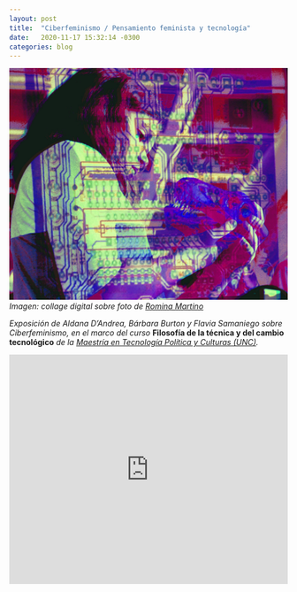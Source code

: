 ```yaml
---
layout: post
title:  "Ciberfeminismo / Pensamiento feminista y tecnología"
date:   2020-11-17 15:32:14 -0300
categories: blog
---
```


![](/img/2020-11-17/tecnofeminismo.jpg)
*Imagen: collage digital sobre foto de [Romina Martino](https://www.flickr.com/photos/rominamartino/)*

*Exposición de Aldana D’Andrea, Bárbara Burton y Flavia Samaniego sobre Ciberfeminismo, en el marco del curso* **Filosofía de la técnica y del cambio tecnológico** *de la [Maestría en Tecnología Política y Culturas (UNC)](https://sociales.unc.edu.ar/tecnologiapoliticasyculturas).*


<iframe width="100%" height="415" src="https://www.youtube.com/embed/RwAFiJa0ajM" title="YouTube video player" frameborder="0" allow="accelerometer; autoplay; clipboard-write; encrypted-media; gyroscope; picture-in-picture" allowfullscreen></iframe>
